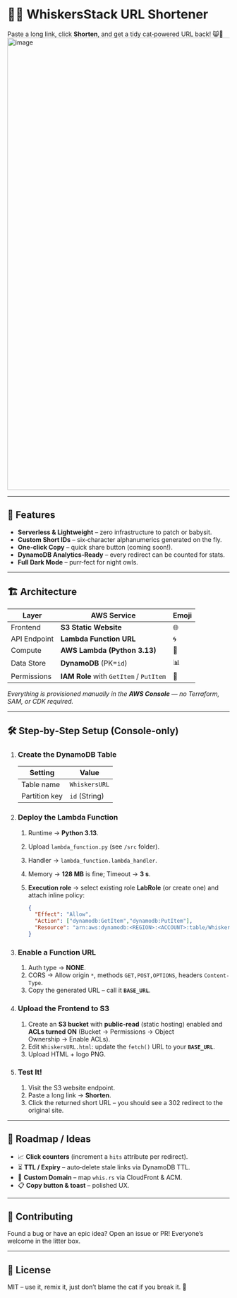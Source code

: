 # 🐱‍💻 WhiskersStack URL Shortener

Paste a long link, click **Shorten**, and get a tidy cat‑powered URL back! 😸🔗
<img width="1024" height="1024" alt="image" src="https://github.com/user-attachments/assets/e53fec5c-ae85-4d1b-acea-3333c4e4f518" />

---

## 🚀 Features

* **Serverless & Lightweight** – zero infrastructure to patch or babysit.
* **Custom Short IDs** – six‑character alphanumerics generated on the fly.
* **One‑click Copy** – quick share button (coming soon!).
* **DynamoDB Analytics‑Ready** – every redirect can be counted for stats.
* **Full Dark Mode** – purr‑fect for night owls.

---

## 🏗️ Architecture

| Layer        | AWS Service                             | Emoji |
| ------------ | --------------------------------------- | ----- |
| Frontend     | **S3 Static Website**                   | 🌐    |
| API Endpoint | **Lambda Function URL**                 | 🌀    |
| Compute      | **AWS Lambda (Python 3.13)**            | 🐍    |
| Data Store   | **DynamoDB** (PK=`id`)                  | 📊    |
| Permissions  | **IAM Role** with `GetItem` / `PutItem` | 🔐    |

*Everything is provisioned manually in the **AWS Console** — no Terraform, SAM, or CDK required.*

---

## 🛠️ Step‑by‑Step Setup (Console‑only)

1. ### **Create the DynamoDB Table**

   | Setting       | Value         |
   | ------------- | ------------- |
   | Table name    | `WhiskersURL` |
   | Partition key | `id` (String) |

2. ### **Deploy the Lambda Function**

   1. Runtime → **Python 3.13**.
   2. Upload `lambda_function.py` (see `/src` folder).
   3. Handler → `lambda_function.lambda_handler`.
   4. Memory → **128 MB** is fine; Timeout → **3 s**.
   5. **Execution role** → select existing role **LabRole** (or create one) and attach inline policy:

      ```json
      {
        "Effect": "Allow",
        "Action": ["dynamodb:GetItem","dynamodb:PutItem"],
        "Resource": "arn:aws:dynamodb:<REGION>:<ACCOUNT>:table/WhiskersURL"
      }
      ```

3. ### **Enable a Function URL**

   1. Auth type → **NONE**.
   2. CORS → Allow origin `*`, methods `GET,POST,OPTIONS`, headers `Content-Type`.
   3. Copy the generated URL – call it **`BASE_URL`**.

4. ### **Upload the Frontend to S3**

   1. Create an **S3 bucket** with **public‑read** (static hosting) enabled and **ACLs turned ON** (Bucket → Permissions → Object Ownership → Enable ACLs).
   2. Edit `WhiskersURL.html`: update the `fetch()` URL to your **`BASE_URL`**.
   3. Upload HTML + logo PNG.

5. ### **Test It!**

   1. Visit the S3 website endpoint.
   2. Paste a long link → **Shorten**.
   3. Click the returned short URL – you should see a 302 redirect to the original site.

---

## 🌈 Roadmap / Ideas

* 📈 **Click counters** (increment a `hits` attribute per redirect).
* ⏳ **TTL / Expiry** – auto‑delete stale links via DynamoDB TTL.
* 🔗 **Custom Domain** – map `whis.rs` via CloudFront & ACM.
* 📋 **Copy button & toast** – polished UX.

---

## 🤝 Contributing

Found a bug or have an epic idea? Open an issue or PR! Everyone’s welcome in the litter box.

---

## 📜 License

MIT – use it, remix it, just don’t blame the cat if you break it. 🐾

